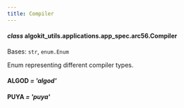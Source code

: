 ```yaml
---
title: Compiler
---
```

#### *class* algokit_utils.applications.app_spec.arc56.Compiler

Bases: `str`, `enum.Enum`

Enum representing different compiler types.

#### ALGOD *= 'algod'*

#### PUYA *= 'puya'*